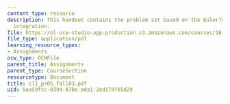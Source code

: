 ```yaml
---
content_type: resource
description: This handout contains the problem set based on the Euler?s 2nd order
  integration.
file: https://ol-ocw-studio-app-production.s3.amazonaws.com/courses/16-01-unified-engineering-i-ii-iii-iv-fall-2005-spring-2006/5aa59fcc0394878eada12ed174785d29_c11_ps05_fall03.pdf
file_type: application/pdf
learning_resource_types:
- Assignments
ocw_type: OCWFile
parent_title: Assignments
parent_type: CourseSection
resourcetype: Document
title: c11_ps05_fall03.pdf
uid: 5aa59fcc-0394-878e-ada1-2ed174785d29
---
```

